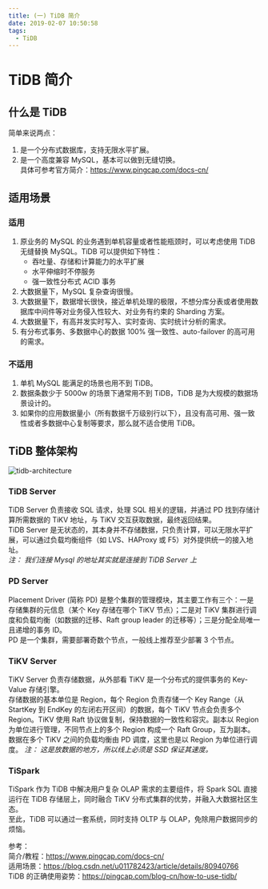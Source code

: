 ```yaml
---
title: (一) TiDB 简介
date: 2019-02-07 10:50:58
tags:
  - TiDB
---
```


# TiDB 简介

## 什么是 TiDB

简单来说两点：

1. 是一个分布式数据库，支持无限水平扩展。
2. 是一个高度兼容 MySQL，基本可以做到无缝切换。  
   具体可参考官方简介：https://www.pingcap.com/docs-cn/

## 适用场景

### 适用

1. 原业务的 MySQL 的业务遇到单机容量或者性能瓶颈时，可以考虑使用 TiDB 无缝替换 MySQL。TiDB 可以提供如下特性：
   - 吞吐量、存储和计算能力的水平扩展
   - 水平伸缩时不停服务
   - 强一致性分布式 ACID 事务
2. 大数据量下，MySQL 复杂查询很慢。
3. 大数据量下，数据增长很快，接近单机处理的极限，不想分库分表或者使用数据库中间件等对业务侵入性较大、对业务有约束的 Sharding 方案。
4. 大数据量下，有高并发实时写入、实时查询、实时统计分析的需求。
5. 有分布式事务、多数据中心的数据 100% 强一致性、auto-failover 的高可用的需求。

### 不适用

1. 单机 MySQL 能满足的场景也用不到 TiDB。
2. 数据条数少于 5000w 的场景下通常用不到 TiDB，TiDB 是为大规模的数据场景设计的。
3. 如果你的应用数据量小（所有数据千万级别行以下），且没有高可用、强一致性或者多数据中心复制等要求，那么就不适合使用 TiDB。

## TiDB 整体架构

![tidb-architecture](https://www.pingcap.com/images/docs-cn/tidb-architecture.png)

### TiDB Server

TiDB Server 负责接收 SQL 请求，处理 SQL 相关的逻辑，并通过 PD 找到存储计算所需数据的 TiKV 地址，与 TiKV 交互获取数据，最终返回结果。  
TiDB Server 是无状态的，其本身并不存储数据，只负责计算，可以无限水平扩展，可以通过负载均衡组件（如 LVS、HAProxy 或 F5）对外提供统一的接入地址。  
<em>注： 我们连接 Mysql 的地址其实就是连接到 TiDB Server 上</em>

### PD Server

Placement Driver (简称 PD) 是整个集群的管理模块，其主要工作有三个：一是存储集群的元信息（某个 Key 存储在哪个 TiKV 节点）；二是对 TiKV 集群进行调度和负载均衡（如数据的迁移、Raft group leader 的迁移等）；三是分配全局唯一且递增的事务 ID。  
PD 是一个集群，需要部署奇数个节点，一般线上推荐至少部署 3 个节点。

### TiKV Server

TiKV Server 负责存储数据，从外部看 TiKV 是一个分布式的提供事务的 Key-Value 存储引擎。  
存储数据的基本单位是 Region，每个 Region 负责存储一个 Key Range（从 StartKey 到 EndKey 的左闭右开区间）的数据，每个 TiKV 节点会负责多个 Region。TiKV 使用 Raft 协议做复制，保持数据的一致性和容灾。副本以 Region 为单位进行管理，不同节点上的多个 Region 构成一个 Raft Group，互为副本。数据在多个 TiKV 之间的负载均衡由 PD 调度，这里也是以 Region 为单位进行调度。
<em>注： 这是放数据的地方，所以线上必须是 SSD 保证其速度。</em>

### TiSpark

TiSpark 作为 TiDB 中解决用户复杂 OLAP 需求的主要组件，将 Spark SQL 直接运行在 TiDB 存储层上，同时融合 TiKV 分布式集群的优势，并融入大数据社区生态。  
至此，TiDB 可以通过一套系统，同时支持 OLTP 与 OLAP，免除用户数据同步的烦恼。

参考：  
简介/教程：https://www.pingcap.com/docs-cn/  
适用场景：https://blog.csdn.net/u011782423/article/details/80940766  
TiDB 的正确使用姿势：https://pingcap.com/blog-cn/how-to-use-tidb/
